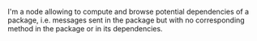I'm a node allowing to compute and browse potential dependencies of a package, i.e. messages sent in the package but with no corresponding method in the package or in its dependencies.